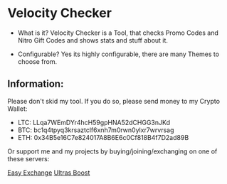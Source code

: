 # Velocity Checker

- What is it?
Velocity Checker is a Tool, that checks Promo Codes and Nitro Gift Codes and shows stats and stuff about it.

- Configurable?
Yes its highly configurable, there are many Themes to choose from.

## Information:
Please don't skid my tool. If you do so, please send money to my Crypto Wallet:
- LTC: LLqa7WEmDYr4hcH59gpHNA52dCHGG3nJKd
- BTC: bc1q4tpyq3krsaztclf6xnh7m0rwn0ylxr7wrvrsag
- ETH: 0x34B5e16C7e824017A8B6E6c0Cf818B4f7D2ad89B

Or support me and my projects by buying/joining/exchanging on one of these servers:

[Easy Exchange](https://discord.gg/easyexch)
[Ultras Boost](https://discord.gg/ultrasboost)
